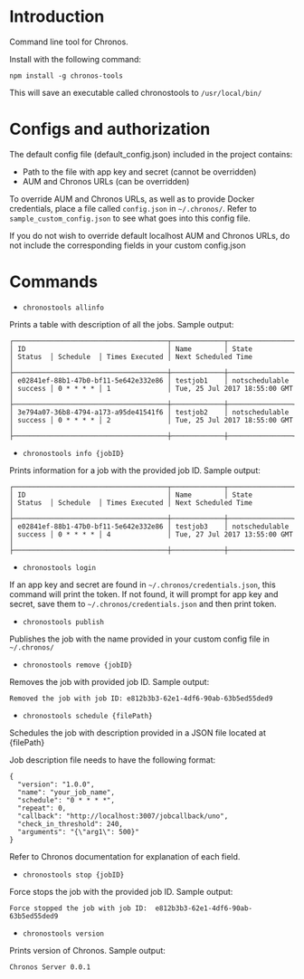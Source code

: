 # Introduction
Command line tool for Chronos.

Install with the following command:
```
npm install -g chronos-tools
```
This will save an executable called chronostools to ```/usr/local/bin/```

# Configs and authorization
The default config file (default_config.json) included in the project contains:
* Path to the file with app key and secret (cannot be overridden)
* AUM and Chronos URLs (can be overridden)

To override AUM and Chronos URLs, as well as to provide Docker credentials, place a file called ```config.json``` in ```~/.chronos/```. Refer to ```sample_custom_config.json``` to see what goes into this config file.

If you do not wish to override default localhost AUM and Chronos URLs, do not include the corresponding fields in your custom config.json

# Commands
* ```chronostools allinfo```

Prints a table with description of all the jobs. Sample output:
```
┌──────────────────────────────────────┬─────────────┬────────────────┬─────────┬───────────┬────────────────┬───────────────────────────────┐
│ ID                                   │ Name        │ State          │ Status  │ Schedule  │ Times Executed │ Next Scheduled Time           │
├──────────────────────────────────────┼─────────────┼────────────────┼─────────┼───────────┼────────────────┼───────────────────────────────┤
│ e02841ef-88b1-47b0-bf11-5e642e332e86 │ testjob1    │ notschedulable │ success │ 0 * * * * │ 1              │ Tue, 25 Jul 2017 18:55:00 GMT │
├──────────────────────────────────────┼─────────────┼────────────────┼─────────┼───────────┼────────────────┼───────────────────────────────┤
│ 3e794a07-36b8-4794-a173-a95de41541f6 │ testjob2    │ notschedulable │ success │ 0 * * * * │ 2              │ Tue, 25 Jul 2017 18:55:00 GMT │
├──────────────────────────────────────┼─────────────┼────────────────┼─────────┼───────────┼────────────────┼───────────────────────────────┤
```

* ```chronostools info {jobID}```

Prints information for a job with the provided job ID. Sample output:
```
┌──────────────────────────────────────┬─────────────┬────────────────┬─────────┬───────────┬────────────────┬───────────────────────────────┐
│ ID                                   │ Name        │ State          │ Status  │ Schedule  │ Times Executed │ Next Scheduled Time           │
├──────────────────────────────────────┼─────────────┼────────────────┼─────────┼───────────┼────────────────┼───────────────────────────────┤
│ e02841ef-88b1-47b0-bf11-5e642e332e86 │ testjob3    │ notschedulable │ success │ 0 * * * * │ 4              │ Tue, 27 Jul 2017 13:55:00 GMT │
├──────────────────────────────────────┼─────────────┼────────────────┼─────────┼───────────┼────────────────┼───────────────────────────────┤
```

* ```chronostools login```

If an app key and secret are found in ```~/.chronos/credentials.json```, this command will print the token. If not found, it will prompt for app key and secret, save them
to ```~/.chronos/credentials.json``` and then print token.

* ```chronostools publish```

Publishes the job with the name provided in your custom config file in ```~/.chronos/```

* ```chronostools remove {jobID}```

Removes the job with provided job ID. Sample output:
```
Removed the job with job ID: e812b3b3-62e1-4df6-90ab-63b5ed55ded9
```

* ```chronostools schedule {filePath}```

Schedules the job with description provided in a JSON file located at {filePath}

Job description file needs to have the following format:
```
{
  "version": "1.0.0",
  "name": "your_job_name",
  "schedule": "0 * * * *",
  "repeat": 0,
  "callback": "http://localhost:3007/jobcallback/uno",
  "check_in_threshold": 240,
  "arguments": "{\"arg1\": 500}"
}
```
Refer to Chronos documentation for explanation of each field.

* ```chronostools stop {jobID}```

Force stops the job with the provided job ID. Sample output:

```
Force stopped the job with job ID:  e812b3b3-62e1-4df6-90ab-63b5ed55ded9
```

* ```chronostools version```

Prints version of Chronos. Sample output:

```
Chronos Server 0.0.1
```
